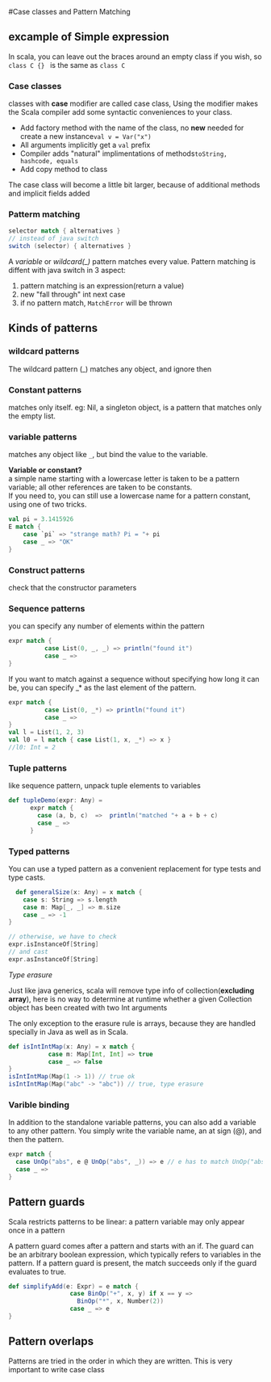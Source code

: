 #Case classes and Pattern Matching

## excample of Simple expression

In scala, you can leave out the braces around an empty class if you wish, so ```class C {} ``` is the same as ```class C```

### Case classes

classes with **case** modifier are called case class, Using the modifier makes the Scala compiler add some syntactic conveniences to your class.

- Add factory method with the name of the class, no **new** needed for create a new instance```val v = Var("x")```
- All arguments implicitly get a ```val``` prefix
- Compiler adds "natural" implimentations of methods```toString, hashcode, equals``` 
- Add copy method to class

The case class will become a little bit larger, because of additional methods and implicit fields added

### Patterm matching

```scala
selector match { alternatives } 
// instead of java switch
switch (selector) { alternatives }
```

A *variable* or *wildcard(_)* pattern matches every value. Pattern matching is diffent with java switch in 3 aspect:

1. pattern matching is an expression(return a value)
2. new "fall through" int next case
3. if no pattern match, ```MatchError``` will be thrown

## Kinds of patterns

### wildcard patterns

The wildcard pattern (_) matches any object, and ignore then

### Constant patterns

matches only itself. eg: Nil, a singleton object, is a pattern that matches only the empty list.

### variable patterns

matches any object like ```_```, but bind the value to the variable.  

**Variable or constant?**  
a simple name starting with a lowercase letter is taken to be a pattern variable; all other references are taken to be constants.  
If you need to, you can still use a lowercase name for a pattern constant, using one of two tricks. 

```scala
val pi = 3.1415926
E match {    case `pi` => "strange math? Pi = "+ pi    case _ => "OK"}
```

### Construct patterns

check that the constructor parameters 

### Sequence patterns

you can specify any number of elements within the pattern

```scala
expr match {          case List(0, _, _) => println("found it")          case _ =>}
```

If you want to match against a sequence without specifying how long it can be, you can specify _* as the last element of the pattern.

```scala
expr match {          case List(0, _*) => println("found it")          case _ =>}
val l = List(1, 2, 3)
val l0 = l match { case List(1, x, _*) => x }
//l0: Int = 2
```

### Tuple patterns

like sequence pattern, unpack tuple elements to variables

```scala
def tupleDemo(expr: Any) =      expr match {        case (a, b, c)  =>  println("matched "+ a + b + c)        case _ => 
      }
```

### Typed patterns
You can use a typed pattern as a convenient replacement for type tests and type casts.

```scala
  def generalSize(x: Any) = x match {    case s: String => s.length    case m: Map[_, _] => m.size    case _ => -1}

// otherwise, we have to check
expr.isInstanceOf[String]
// and cast
expr.asInstanceOf[String]
```

*Type erasure*

Just like java generics, scala will remove type info of collection(**excluding array**), here is no way to determine at runtime whether a given Collection object has been created with two Int arguments

The only exception to the erasure rule is arrays, because they are handled specially in Java as well as in Scala. 

```scala
def isIntIntMap(x: Any) = x match {           case m: Map[Int, Int] => true           case _ => false}
isIntIntMap(Map(1 -> 1)) // true ok
isIntIntMap(Map("abc" -> "abc")) // true, type erasure
```

### Varible binding
In addition to the standalone variable patterns, you can also add a variable to any other pattern. You simply write the variable name, an at sign (@), and then the pattern. 

```scala
expr match {  case UnOp("abs", e @ UnOp("abs", _)) => e // e has to match UnOp("abs", _)  case _ =>}
```

## Pattern guards

Scala restricts patterns to be linear: a pattern variable may only appear once in a pattern

A pattern guard comes after a pattern and starts with an if. The guard can be an arbitrary boolean expression, which typically refers to variables in the pattern. If a pattern guard is present, the match succeeds only if the guard evaluates to true. 

```scala
def simplifyAdd(e: Expr) = e match {                 case BinOp("+", x, y) if x == y =>                   BinOp("*", x, Number(2))                 case _ => e}
```

## Pattern overlaps

Patterns are tried in the order in which they are written. This is very important to write case class